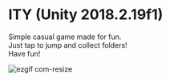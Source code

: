 # ITY (Unity 2018.2.19f1)

Simple casual game made for fun.\
Just tap to jump and collect folders!\
Have fun!

![ezgif com-resize](https://user-images.githubusercontent.com/7419494/62733466-fc8af700-ba26-11e9-8af0-fc9f635f0761.gif)


